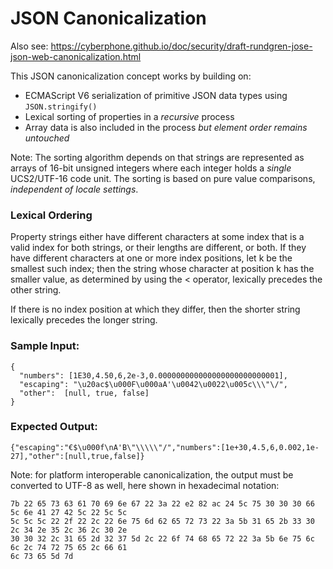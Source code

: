 # JSON Canonicalization

Also see: https://cyberphone.github.io/doc/security/draft-rundgren-jose-json-web-canonicalization.html

This JSON canonicalization concept works by building on:
- ECMAScript V6 serialization of primitive JSON data types using `JSON.stringify()`
- Lexical sorting of properties in a *recursive* process
- Array data is also included in the process *but element order remains untouched*

Note: The sorting algorithm depends on that strings are represented as arrays of
16-bit unsigned integers where each integer holds a *single* UCS2/UTF-16 code unit. 
The sorting is based on pure value comparisons, *independent of locale settings*.

### Lexical Ordering

Property strings either have different characters at some index that is a valid
index for both strings, or their lengths are different, or both. If they have
different characters at one or more index positions, let k be the smallest such index;
then the string whose character at position k has the smaller value, as determined by
using the < operator, lexically precedes the other string.

If there is no index position at which they differ, then the shorter string
lexically precedes the longer string.

### Sample Input:
```code
{
  "numbers": [1E30,4.50,6,2e-3,0.000000000000000000000000001],
  "escaping": "\u20ac$\u000F\u000aA'\u0042\u0022\u005c\\\"\/",
  "other":  [null, true, false]
}
```
### Expected Output:
```code
{"escaping":"€$\u000f\nA'B\"\\\\\"/","numbers":[1e+30,4.5,6,0.002,1e-27],"other":[null,true,false]}
```

Note: for platform interoperable canonicalization, the output must be converted to UTF-8
as well, here shown in hexadecimal notation:

```code
7b 22 65 73 63 61 70 69 6e 67 22 3a 22 e2 82 ac 24 5c 75 30 30 30 66 5c 6e 41 27 42 5c 22 5c 5c
5c 5c 5c 22 2f 22 2c 22 6e 75 6d 62 65 72 73 22 3a 5b 31 65 2b 33 30 2c 34 2e 35 2c 36 2c 30 2e
30 30 32 2c 31 65 2d 32 37 5d 2c 22 6f 74 68 65 72 22 3a 5b 6e 75 6c 6c 2c 74 72 75 65 2c 66 61
6c 73 65 5d 7d
```

